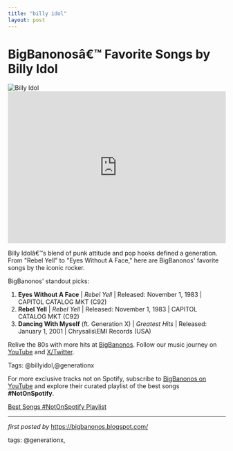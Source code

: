 ```yaml
---
title: "billy idol"
layout: post
---
```

 <!-- Title of the Post -->
<h1 >BigBanonosâ€™ Favorite Songs by Billy Idol</h1> <!-- Featured Image -->
<div > <img src="https://i.scdn.co/image/ab67616d0000b273a20464e6697dc1149d3a5cdc" alt="Billy Idol">
</div> <!-- Spotify Embed -->
<div > <iframe src="https://open.spotify.com/embed/playlist/5to1c1ak87HZFcw0KH9RTK?utm_source=generator" width="100%" height="352" frameBorder="0" allowfullscreen="" allow="autoplay; clipboard-write; encrypted-media; fullscreen; picture-in-picture" loading="lazy"></iframe>
</div> <!-- Introductory Text -->
<p >Billy Idolâ€™s blend of punk attitude and pop hooks defined a generation. From "Rebel Yell" to "Eyes Without A Face," here are BigBanonos' favorite songs by the iconic rocker.</p> <!-- Song Highlights -->
<div > <p>BigBanonos' standout picks:</p> <ol> <li><strong>Eyes Without A Face</strong> | <em>Rebel Yell</em> | Released: November 1, 1983 | CAPITOL CATALOG MKT (C92)</li> <li><strong>Rebel Yell</strong> | <em>Rebel Yell</em> | Released: November 1, 1983 | CAPITOL CATALOG MKT (C92)</li> <li><strong>Dancing With Myself</strong> (ft. Generation X) | <em>Greatest Hits</em> | Released: January 1, 2001 | Chrysalis\EMI Records (USA)</li> </ol>
</div> <!-- Footer Links -->
<div > <p>Relive the 80s with more hits at <a href="https://bigbanonos.blogspot.com/" target="_blank">BigBanonos</a>. Follow our music journey on <a href="https://www.youtube.com/@BigBanonos" target="_blank">YouTube</a> and <a href="https://x.com/bigbanonos" target="_blank">X/Twitter</a>.</p>
</div> <!-- Tags -->
<p >Tags: @billyidol,@generationx</p>

<!--Subscribe and Playlist Links-->
<div>
    <p>For more exclusive tracks not on Spotify, subscribe to <a href="https://www.youtube.com/@BigBanonos" target="_blank">BigBanonos on YouTube</a> and explore their curated playlist of the best songs <strong>#NotOnSpotify</strong>.</p>
    <p><a href="https://www.youtube.com/playlist?list=PLtuNtuTatqI0kFahUCbtbfenC_ET5O_tr" target="_blank">Best Songs #NotOnSpotify Playlist<br /></a></p></div>

<hr />

<p><em>first posted by</em> <a href="https://bigbanonos.blogspot.com/" rel="noopener" target="_new">https://bigbanonos.blogspot.com/</a></p>

<p>tags: @generationx,</p>
